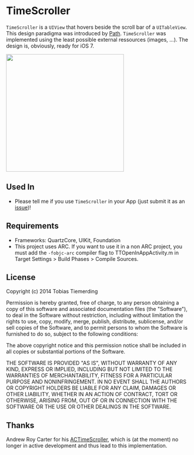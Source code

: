 # TimeScroller

`TimeScroller` is a `UIView` that hovers beside the scroll bar of a `UITableView`. This design paradigma was introduced by [Path](https://itunes.apple.com/us/app/path/id403639508?mt=8). `TimeScroller` was implemented using the least possible external ressources (images, ...). The design is, obviously, ready for iOS 7.

<img src=http://oi57.tinypic.com/2nivdqh.jpg width="320px" />

## Used In
- Please tell me if you use `TimeScroller` in your App (just submit it as an [issue](https://github.com/honkmaster/TimeScroller/issues))! 

## Requirements

- Frameworks: QuartzCore, UIKit, Foundation
- This project uses ARC. If you want to use it in a non ARC project, you must add the `-fobjc-arc` compiler flag to TTOpenInAppActivity.m in Target Settings > Build Phases > Compile Sources.

## License

Copyright (c) 2014 Tobias Tiemerding

Permission is hereby granted, free of charge, to any person obtaining a copy of this software and associated documentation files (the "Software"), to deal in the Software without restriction, including without limitation the rights to use, copy, modify, merge, publish, distribute, sublicense, and/or sell copies of the Software, and to permit persons to whom the Software is furnished to do so, subject to the following conditions:

The above copyright notice and this permission notice shall be included in all copies or substantial portions of the Software.

THE SOFTWARE IS PROVIDED "AS IS", WITHOUT WARRANTY OF ANY KIND, EXPRESS OR IMPLIED, INCLUDING BUT NOT LIMITED TO THE WARRANTIES OF MERCHANTABILITY, FITNESS FOR A PARTICULAR PURPOSE AND NONINFRINGEMENT. IN NO EVENT SHALL THE AUTHORS OR COPYRIGHT HOLDERS BE LIABLE FOR ANY CLAIM, DAMAGES OR OTHER LIABILITY, WHETHER IN AN ACTION OF CONTRACT, TORT OR OTHERWISE, ARISING FROM, OUT OF OR IN CONNECTION WITH THE SOFTWARE OR THE USE OR OTHER DEALINGS IN THE SOFTWARE.

## Thanks

Andrew Roy Carter for his [ACTimeScroller](https://github.com/andrewroycarter/TimeScroller), which is (at the moment) no longer in active development and thus lead to this implementation.
